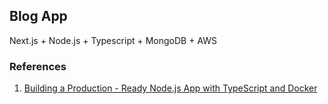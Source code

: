 ## Blog App

Next.js + Node.js + Typescript + MongoDB + AWS

### References

1. [Building a Production - Ready Node.js App with TypeScript and Docker](https://ultimatecourses.com/blog/setup-typescript-nodejs-express)
